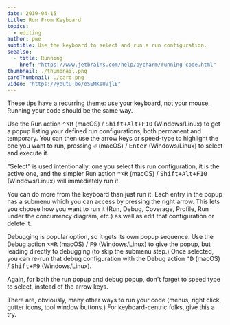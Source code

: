 ```yaml
---
date: 2019-04-15
title: Run From Keyboard
topics:
  - editing
author: pwe
subtitle: Use the keyboard to select and run a run configuration.
seealso:
  - title: Running
    href: "https://www.jetbrains.com/help/pycharm/running-code.html"
thumbnail: ./thumbnail.png
cardThumbnail: ./card.png
video: "https://youtu.be/oSEMKeUVjlE"
---
```


These tips have a recurring theme: use your keyboard, not your mouse. Running your code should be the same way.

Use the Run action <kbd>⌃⌥R</kbd> (macOS) / <kbd>Shift+Alt+F10</kbd> (Windows/Linux) to get a popup listing your defined run configurations, both permanent and temporary. You can then use the arrow keys or speed-type to highlight the one you want to run, pressing <kbd>⏎</kbd> (macOS) / <kbd>Enter</kbd> (Windows/Linux) to select and execute it.

"Select" is used intentionally: one you select this run configuration, it is the active one, and the simpler Run <your configuration> action <kbd>⌃⌥R</kbd> (macOS) / <kbd>Shift+Alt+F10</kbd> (Windows/Linux) will immediately run it.

You can do more from the keyboard than just run it. Each entry in the popup has a submenu which you can access by pressing the right arrow. This lets you choose how you want to run it (Run, Debug, Coverage, Profile, Run under the concurrency diagram, etc.) as well as edit that configuration or delete it.

Debugging is popular option, so it gets its own popup sequence. Use the Debug action <kbd>⌥⌘R</kbd> (macOS) / <kbd>F9</kbd> (Windows/Linux) to give the popup, but leading directly to debugging (to skip the submenu step.) Once selected, you can re-run that debug configuration with the Debug <your configuration> action <kbd>⌃D</kbd> (macOS) / <kbd>Shift+F9</kbd> (Windows/Linux).

Again, for both the run popup and debug popup, don't forget to speed type to select, instead of the arrow keys.

There are, obviously, many other ways to run your code (menus, right click, gutter icons, tool window buttons.) For keyboard-centric folks, give this a try.
